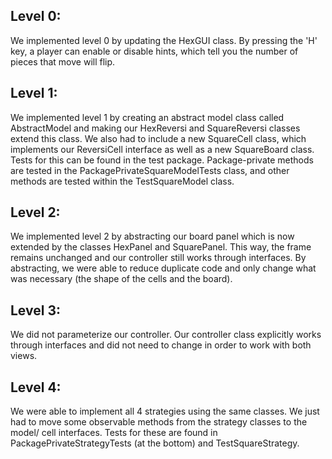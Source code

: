 ## Level 0: 
We implemented level 0 by updating the HexGUI class. By pressing the 'H' key, a player can enable
or disable hints, which tell you the number of pieces that move will flip. 

## Level 1: 
We implemented level 1 by creating an abstract model class called AbstractModel and making our
HexReversi and SquareReversi classes extend this class. We also had to include a new SquareCell 
class, which implements our ReversiCell interface as well as a new SquareBoard class. Tests for 
this can be found in the test package. Package-private methods are tested in the 
PackagePrivateSquareModelTests class, and other methods are tested within the TestSquareModel class.

## Level 2: 
We implemented level 2 by abstracting our board panel which is now extended by the classes HexPanel 
and SquarePanel. This way, the frame remains unchanged and our controller still works through 
interfaces. By abstracting, we were able to reduce duplicate code and only change what was
necessary (the shape of the cells and the board).

## Level 3: 
We did not parameterize our controller. Our controller class explicitly works
through interfaces and did not need to change in order to work with both views.

## Level 4: 
We were able to implement all 4 strategies using the same classes. We just had to move some 
observable methods from the strategy classes to the model/ cell interfaces. Tests for these are
found in PackagePrivateStrategyTests (at the bottom) and TestSquareStrategy. 